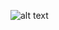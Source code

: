 ![alt text]([https://i.imgur.com/CQzdCwt.png](https://i.imgur.com/g4bnqxf.png)https://i.imgur.com/g4bnqxf.png)
